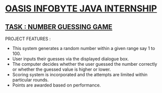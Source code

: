 <h1><u>OASIS INFOBYTE JAVA INTERNSHIP</u></h1>

<h2><u>TASK : NUMBER GUESSING GAME </u></h2>

PROJECT FEATURES : 
- This system generates a random number within a given range say 1 to 100.
- User inputs their guesses via the displayed dialogue box.
- The computer decides whether the user guessed the number correctly or whether the guessed value is higher or lower.
- Scoring system is incorporated and the attempts are limited within particular rounds.
- Points are awarded based on performance.
